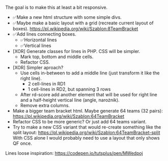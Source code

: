 The goal is to make this at least a bit responsive.

- ✅Make a new html structure with some simple divs.
- ✅Maybe make a basic layout with a grid (recreate current layout of boxes). https://pl.wikipedia.org/wiki/Szablon:8TeamBracket
- ✅Add lines connecting boxes.
	- ✅Horizontal lines
	- ✅Vertical lines
- [XOR] Generate classes for lines in PHP. CSS will be simpler.
	- Mark top, bottom and middle cells.
	- Refactor CSS.
- [XOR] Simpler aproach?
	- Use cells in-between to add a middle line (just transform it like the right line).
		- 2 cell-lines in RD1
		- 1 cell-lines in RD2, but spanning 3 rows
	- After rd-score add another element that will be used for right line and a half-height vertical line (angle, narożnik).
	- Remove extra columns.
- Make a bigger team bracket html. Maybe generate 64 teams (32 pairs): https://pl.wikipedia.org/wiki/Szablon:64TeamBracket
- Refactor CSS to be more generic? Or just add 64 teams variant.
- Try to make a new CSS variant that would re-create something like the split layout: https://pl.wikipedia.org/wiki/Szablon:64TeamBracket-split
	With CSS alone I would probably need to use a layout that only shows QF once.


Lines loose inspiration:
https://codepen.io/tutsplus/pen/MWedpoj

